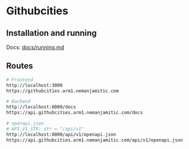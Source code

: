 # Githubcities

## Installation and running

Docs: [docs/running.md](docs/running.md)

## Routes

```bash
# Frontend
http://localhost:3000
https://githubcities.arm1.nemanjamitic.com

# Backend
http://localhost:8000/docs
https://api.githubcities.arm1.nemanjamitic.com/docs

# openapi.json
# API_V1_STR: str = "/api/v1"
http://localhost:8000/api/v1/openapi.json
https://api.githubcities.arm1.nemanjamitic.com/api/v1/openapi.json

```
